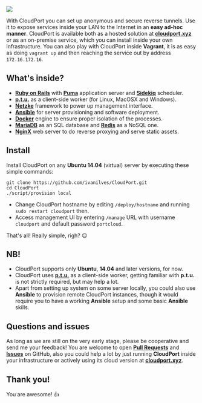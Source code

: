 ![](https://raw.githubusercontent.com/ivanilves/CloudPort/master/public/images/cloudport.png)

With CloudPort you can set up anonymous and secure reverse tunnels.
Use it to expose services inside your LAN to the Internet in an **easy ad-hoc manner**.
CloudPort is available both as a hosted solution at **[cloudport.xyz](http://cloudport.xyz)** or as an on-premise service, which you can install inside your own infrastructure. You can also play with CloudPort inside **Vagrant**, it is as easy as doing `vagrant up` and then reaching the service out by address `172.16.172.16`.

## What's inside?
* **[Ruby on Rails](http://rubyonrails.org/)** with **[Puma](http://puma.io/)** application server and **[Sidekiq](http://sidekiq.org/)** scheduler.
* **[p.t.u.](https://github.com/ivanilves/ptu)** as a client-side worker (for Linux, MacOSX and Windows).
* **[Netzke](http://netzke.org/)** framework to power up management interface.
* **[Ansible](https://www.ansible.com/)** for server provisioning and software deployment.
* **[Docker](https://www.docker.com/)** engine to ensure proper isolation of the processes.
* **[MariaDB](https://mariadb.org/)** as an SQL database and **[Redis](http://redis.io/)** as a NoSQL one.
* **[NginX](http://nginx.org/)** web server to do reverse proxying and serve static assets.

## Install
Install CloudPort on any **Ubuntu 14.04** (virtual) server by executing these simple commands:
```
git clone https://github.com/ivanilves/CloudPort.git
cd CloudPort
./script/provision local
```
* Change CloudPort hostname by editing `/deploy/hostname` and running `sudo restart cloudport` then.
* Access management UI by entering `/manage` URL with username `cloudport` and default password `portcloud`.

That's all! Really simple, righ? :wink:

## NB!
* CloudPort supports only **Ubuntu**, **14.04** and later versions, for now.
* CloudPort uses **[p.t.u.](https://github.com/ivanilves/ptu)** as a client-side worker,
getting familiar with **p.t.u.** is not strictly required, but may help a lot.
* Apart from setting up system on some server locally, you could also use **Ansible** to provision remote CloudPort instances, though it would require you to have a working **Ansible** setup and some basic **Ansible** skills.

## Questions and issues
As long as we are still on the very early stage, please be cooperative and send me your feedback!
You are welcome to open **[Pull Requests](https://github.com/ivanilves/CloudPort/pulls)** and **[Issues](https://github.com/ivanilves/CloudPort/issues)** on GitHub, also you could help a lot by just running **CloudPort** inside your infrastructure or actively using its cloud version at **[cloudport.xyz](http://cloudport.xyz)**.

## Thank you!
You are awesome! :+1:
